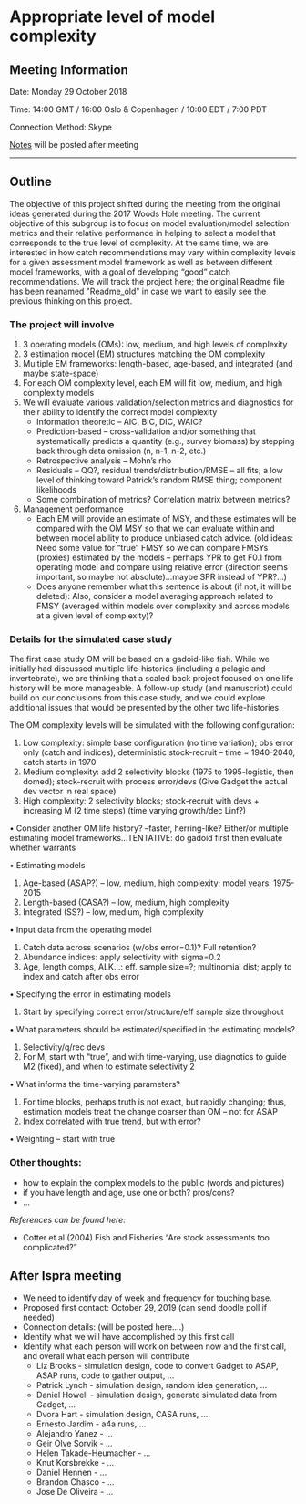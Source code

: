 # Appropriate level of model complexity

## Meeting Information
Date: Monday 29 October 2018

Time: 14:00 GMT / 16:00 Oslo & Copenhagen / 10:00 EDT / 7:00 PDT 

Connection Method: Skype 

[Notes](Notes_2018_10_29.md)  will be posted after meeting


***



## Outline
The objective of this project shifted during the meeting from the original ideas generated during the 2017 Woods Hole meeting. The current objective of this subgroup is to focus on model evaluation/model selection metrics and their relative performance in helping to select a model that corresponds to the true level of complexity.  At the same time, we are interested in how catch recommendations may vary within complexity levels for a given assessment model framework as well as between different model frameworks, with a goal of developing “good” catch recommendations.  We will track the project here; the original Readme file has been reanamed "Readme_old" in case we want to easily see the previous thinking on this project.

### The project will involve
1.	3 operating models (OMs): low, medium, and high levels of complexity
2.	3 estimation model (EM) structures matching the OM complexity
3.	Multiple EM frameworks: length-based, age-based, and integrated (and maybe state-space)
4.	For each OM complexity level, each EM will fit low, medium, and high complexity models
5.  We will evaluate various validation/selection metrics and diagnostics for their ability to identify the correct model complexity
    * Information theoretic – AIC, BIC, DIC, WAIC?
    * Prediction-based – cross-validation and/or something that systematically predicts a quantity (e.g., survey biomass) by stepping back through data omission (n, n-1, n-2, etc.)
    *	Retrospective analysis – Mohn’s rho
    *	Residuals – QQ?, residual trends/distribution/RMSE – all fits; a low level of thinking toward Patrick’s random RMSE thing; component likelihoods 
    *	Some combination of metrics? Correlation matrix between metrics?
5.	Management performance
    *	Each EM will provide an estimate of MSY, and these estimates will be compared with the OM MSY so that we can evaluate within and between model ability to produce unbiased catch advice.  (old ideas: Need some value for “true” FMSY so we can compare FMSYs (proxies) estimated by the models – perhaps YPR to get F0.1 from operating model and compare using relative error (direction seems important, so maybe not absolute)…maybe SPR instead of YPR?...)
    *	Does anyone remember what this sentence is about (if not, it will be deleted): Also, consider a model averaging approach related to FMSY (averaged within models over complexity and across models at a given level of complexity)?
    
### Details for the simulated case study 
The first case study OM will be based on a gadoid-like fish.  While we initially had discussed multiple life-histories (including a pelagic and invertebrate), we are thinking that a scaled back project focused on one life history will be more manageable.  A follow-up study (and manuscript) could build on our conclusions from this case study, and we could explore additional issues that would be presented by the other two life-histories.

The OM complexity levels will be simulated with the following configuration:
1.	Low complexity: simple base configuration (no time variation); obs error only (catch and indices), deterministic stock-recruit – time = 1940-2040, catch starts in 1970
2.	Medium complexity: add 2 selectivity blocks (1975 to 1995-logistic, then domed); stock-recruit with process error/devs (Give Gadget the actual dev vector in real space)
3.	High complexity: 2 selectivity blocks; stock-recruit with devs + increasing M (2 time steps) (time varying growth/dec Linf?)

•	Consider another OM life history? –faster, herring-like? Either/or multiple estimating model frameworks…TENTATIVE: do gadoid first then evaluate whether warrants

•	Estimating models
1.	Age-based (ASAP?) – low, medium, high complexity; model years: 1975-2015
2.	Length-based (CASA?) – low, medium, high complexity
3.	Integrated (SS?) – low, medium, high complexity

•	Input data from the operating model 
1.	Catch data across scenarios (w/obs error=0.1)? Full retention?
2.	Abundance indices: apply selectivity with sigma=0.2
3.	Age, length comps, ALK…: eff. sample size=?; multinomial dist; apply to index and catch after obs error

•	Specifying the error in estimating models
1.	Start by specifying correct error/structure/eff sample size throughout

•	What parameters should be estimated/specified in the estimating models?
1.	Selectivity/q/rec devs
2.	For M, start with “true”, and with time-varying, use diagnotics to guide M2 (fixed), and when to estimate selectivity 2 

•	What informs the time-varying parameters?
1.	For time blocks, perhaps truth is not exact, but rapidly changing; thus, estimation models treat the change coarser than OM – not for ASAP
2.	Index correlated with true trend, but with error?

•	Weighting – start with true





### Other thoughts:
- how to explain the complex models to the public (words and pictures)
- if you have length and age, use one or both? pros/cons?
- ...



*References can be found here:*
* Cotter et al (2004) Fish and Fisheries “Are stock assessments too complicated?” 

## After Ispra meeting

* We need to identify day of week and frequency for touching base. 
* Proposed first contact: October 29, 2019 (can send doodle poll if needed)
* Connection details: (will be posted here....)
* Identify what we will have accomplished by this first call
* Identify what each person will work on between now and the first call, and overall what each person will contribute
  * Liz Brooks - simulation design, code to convert Gadget to ASAP, ASAP runs, code to gather output, ...  
  * Patrick Lynch - simulation design, random idea generation, ...
  * Daniel Howell - simulation design, generate simulated data from Gadget, ...
  * Dvora Hart - simulation design, CASA runs, ...
  * Ernesto Jardim - a4a runs, ...
  * Alejandro Yanez - ...
  * Geir Olve Sorvik - ...
  * Helen Takade-Heumacher - ...
  * Knut Korsbrekke - ... 
  * Daniel Hennen - ...
  * Brandon Chasco - ...
  * Jose De Oliveira - ...
 


